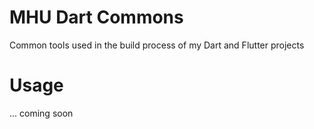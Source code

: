 # MHU Dart Commons

Common tools used in the build process of my Dart and Flutter projects

# Usage

... coming soon